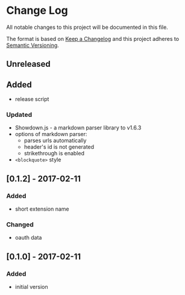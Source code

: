 # Change Log
All notable changes to this project will be documented in this file.

The format is based on [Keep a Changelog](http://keepachangelog.com/)
and this project adheres to [Semantic Versioning](http://semver.org/).

## Unreleased
## Added
- release script

### Updated
- Showdown.js - a markdown parser library to v1.6.3
- options of markdown parser:
  - parses urls automatically
  - header's id is not generated
  - strikethrough is enabled
- `<blockquote>` style

## [0.1.2] - 2017-02-11
### Added
- short extension name

### Changed
- oauth data

## [0.1.0] - 2017-02-11
### Added
- initial version
